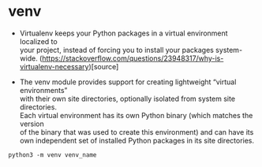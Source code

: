 # venv

+ Virtualenv keeps your Python packages in a virtual environment localized to \
your project, instead of forcing you to install your packages system-wide.
(https://stackoverflow.com/questions/23948317/why-is-virtualenv-necessary)[source]

+ The venv module provides support for creating lightweight “virtual environments” \
with their own site directories, optionally isolated from system site directories. \
Each virtual environment has its own Python binary (which matches the version \
of the binary that was used to create this environment) and can have its own 
independent set of installed Python packages in its site directories.

```shell
python3 -m venv venv_name
```

